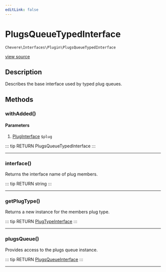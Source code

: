 ```yaml
---
editLink: false
---
```


# PlugsQueueTypedInterface

`Chevere\Interfaces\Plugin\PlugsQueueTypedInterface`

[view source](https://github.com/chevere/chevere/blob/master/src/Chevere/Interfaces/Plugin/PlugsQueueTypedInterface.php)

## Description

Describes the base interface used by typed plug queues.

## Methods

### withAdded()

#### Parameters

1. [PlugInterface](./PlugInterface.md) `$plug`

::: tip RETURN
PlugsQueueTypedInterface
:::

---

### interface()

Returns the interface name of plug members.

::: tip RETURN
string
:::

---

### getPlugType()

Returns a new instance for the members plug type.

::: tip RETURN
[PlugTypeInterface](./PlugTypeInterface.md)
:::

---

### plugsQueue()

Provides access to the plugs queue instance.

::: tip RETURN
[PlugsQueueInterface](./PlugsQueueInterface.md)
:::

---
